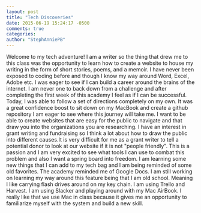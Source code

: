 ```yaml
---
layout: post
title: "Tech Discoveries"
date: 2015-06-19 15:24:17 -0500
comments: true
categories: 
author: "StephAnniePB"
---
```

  Welcome to my tech adventure! I am a writer so the thing that drew me to this class was the opportunity to learn how to create a website to house my writing in the form of short stories, poems, and a memoir. I have never been exposed to coding before and though I know my way around Word, Excel, Adobe etc. I was eager to see if I can build a career around the brains of the internet. I am never one to back down from a challenge and after completing the first week of this academy I feel as if I can be successful. 
  Today, I was able to follow a set of directions completely on my own. It was a great confidence boost to sit down on my MacBook and create a github repository I am eager to see where this journey will take me. I want to be able to create websites that are easy for the public to navigate and that draw you into the organizations you are researching. I have an interest in grant writing and fundraising so I think a lot about how to draw the public into different causes.It is very difficult for me as a grant writer to tell a potential donor to look at our website if it is not "people friendly". This is a passion and I am very excited to see what tools I can use to combat this problem and also I want a spring board into freedom. 
  I am learning some new things that I can add to my tech bag and I am being reminded of some old favorites. The academy reminded me of Google Docs. I am still working on learning my way around this feature being that I am old school. Meaning I like carrying flash drives around on my key chain.  I am using Trello and Harvest. I am using Slacker and playing around with my Mac AirBook. I really like that we use Mac in class because it gives me an opportunity to familiarize myself with the system and build a new skill.
